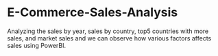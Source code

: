 # E-Commerce-Sales-Analysis
Analyzing the sales by year, sales by country, top5 countries with more sales, and market sales and we can observe how various factors affects sales using PowerBI.

